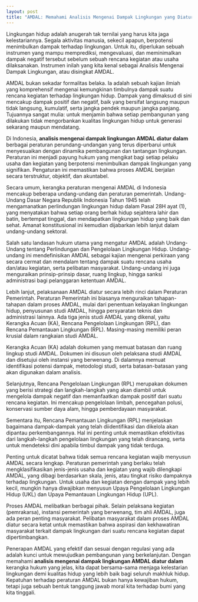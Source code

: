 ```yaml
---
layout: post
title: "AMDAL: Memahami Analisis Mengenai Dampak Lingkungan yang Diatur Dalam Peraturan"
---
```


Lingkungan hidup adalah anugerah tak ternilai yang harus kita jaga kelestariannya. Segala aktivitas manusia, sekecil apapun, berpotensi menimbulkan dampak terhadap lingkungan. Untuk itu, diperlukan sebuah instrumen yang mampu memprediksi, mengevaluasi, dan meminimalkan dampak negatif tersebut sebelum sebuah rencana kegiatan atau usaha dilaksanakan. Instrumen inilah yang kita kenal sebagai Analisis Mengenai Dampak Lingkungan, atau disingkat AMDAL.

AMDAL bukan sekadar formalitas belaka. Ia adalah sebuah kajian ilmiah yang komprehensif mengenai kemungkinan timbulnya dampak suatu rencana kegiatan terhadap lingkungan hidup. Dampak yang dimaksud di sini mencakup dampak positif dan negatif, baik yang bersifat langsung maupun tidak langsung, kumulatif, serta jangka pendek maupun jangka panjang. Tujuannya sangat mulia: untuk menjamin bahwa setiap pembangunan yang dilakukan tidak mengorbankan kualitas lingkungan hidup untuk generasi sekarang maupun mendatang.

Di Indonesia, **analisis mengenai dampak lingkungan AMDAL diatur dalam** berbagai peraturan perundang-undangan yang terus diperbarui untuk menyesuaikan dengan dinamika pembangunan dan tantangan lingkungan. Peraturan ini menjadi payung hukum yang mengikat bagi setiap pelaku usaha dan kegiatan yang berpotensi menimbulkan dampak lingkungan yang signifikan. Pengaturan ini memastikan bahwa proses AMDAL berjalan secara terstruktur, objektif, dan akuntabel.

Secara umum, kerangka peraturan mengenai AMDAL di Indonesia mencakup beberapa undang-undang dan peraturan pemerintah. Undang-Undang Dasar Negara Republik Indonesia Tahun 1945 telah mengamanatkan perlindungan lingkungan hidup dalam Pasal 28H ayat (1), yang menyatakan bahwa setiap orang berhak hidup sejahtera lahir dan batin, bertempat tinggal, dan mendapatkan lingkungan hidup yang baik dan sehat. Amanat konstitusional ini kemudian dijabarkan lebih lanjut dalam undang-undang sektoral.

Salah satu landasan hukum utama yang mengatur AMDAL adalah Undang-Undang tentang Perlindungan dan Pengelolaan Lingkungan Hidup. Undang-undang ini mendefinisikan AMDAL sebagai kajian mengenai perkiraan yang secara cermat dan mendalam tentang dampak suatu rencana usaha dan/atau kegiatan, serta pelibatan masyarakat. Undang-undang ini juga menguraikan prinsip-prinsip dasar, ruang lingkup, hingga sanksi administrasi bagi pelanggaran ketentuan AMDAL.

Lebih lanjut, pelaksanaan AMDAL diatur secara lebih rinci dalam Peraturan Pemerintah. Peraturan Pemerintah ini biasanya menguraikan tahapan-tahapan dalam proses AMDAL, mulai dari penentuan kelayakan lingkungan hidup, penyusunan studi AMDAL, hingga persyaratan teknis dan administrasi lainnya. Ada tiga jenis studi AMDAL yang dikenal, yaitu Kerangka Acuan (KA), Rencana Pengelolaan Lingkungan (RPL), dan Rencana Pemantauan Lingkungan (RPL). Masing-masing memiliki peran krusial dalam rangkaian studi AMDAL.

Kerangka Acuan (KA) adalah dokumen yang memuat batasan dan ruang lingkup studi AMDAL. Dokumen ini disusun oleh pelaksana studi AMDAL dan disetujui oleh instansi yang berwenang. Di dalamnya memuat identifikasi potensi dampak, metodologi studi, serta batasan-batasan yang akan digunakan dalam analisis.

Selanjutnya, Rencana Pengelolaan Lingkungan (RPL) merupakan dokumen yang berisi strategi dan langkah-langkah yang akan diambil untuk mengelola dampak negatif dan memanfaatkan dampak positif dari suatu rencana kegiatan. Ini mencakup pengelolaan limbah, pencegahan polusi, konservasi sumber daya alam, hingga pemberdayaan masyarakat.

Sementara itu, Rencana Pemantauan Lingkungan (RPL) menjelaskan bagaimana dampak-dampak yang telah diidentifikasi dan dikelola akan dipantau perkembangannya. Hal ini penting untuk memastikan efektivitas dari langkah-langkah pengelolaan lingkungan yang telah dirancang, serta untuk mendeteksi dini apabila timbul dampak yang tidak terduga.

Penting untuk dicatat bahwa tidak semua rencana kegiatan wajib menyusun AMDAL secara lengkap. Peraturan pemerintah yang berlaku telah mengklasifikasikan jenis-jenis usaha dan kegiatan yang wajib dilengkapi AMDAL, yang dibagi berdasarkan skala, jenis, atau tingkat risiko dampaknya terhadap lingkungan. Untuk usaha dan kegiatan dengan dampak yang lebih kecil, mungkin hanya diwajibkan menyusun Upaya Pengelolaan Lingkungan Hidup (UKL) dan Upaya Pemantauan Lingkungan Hidup (UPL).

Proses AMDAL melibatkan berbagai pihak. Selain pelaksana kegiatan (pemrakarsa), instansi pemerintah yang berwenang, tim ahli AMDAL, juga ada peran penting masyarakat. Pelibatan masyarakat dalam proses AMDAL diatur secara ketat untuk memastikan bahwa aspirasi dan kekhawatiran masyarakat terkait dampak lingkungan dari suatu rencana kegiatan dapat dipertimbangkan.

Penerapan AMDAL yang efektif dan sesuai dengan regulasi yang ada adalah kunci untuk mewujudkan pembangunan yang berkelanjutan. Dengan memahami **analisis mengenai dampak lingkungan AMDAL diatur dalam** kerangka hukum yang jelas, kita dapat bersama-sama menjaga kelestarian lingkungan demi kualitas hidup yang lebih baik bagi seluruh makhluk hidup. Kepatuhan terhadap peraturan AMDAL bukan hanya kewajiban hukum, tetapi juga sebuah bentuk tanggung jawab moral kita terhadap bumi yang kita tinggali.
